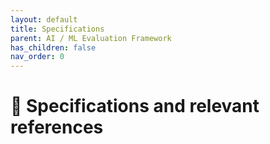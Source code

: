 ```yaml
---
layout: default
title: Specifications
parent: AI / ML Evaluation Framework
has_children: false
nav_order: 0
---
```

# 📑 Specifications and relevant references
